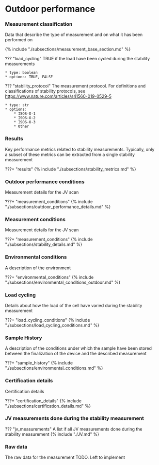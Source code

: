 # Outdoor performance

### Measurement classification
Data that describe the type of measurement and on what it has been performed on

{% include "./subsections/measurement_base_section.md" %}

??? "load_cycling"
    TRUE if the load have been cycled during the stability measurements

    * type: boolean
    * options: TRUE, FALSE 

??? "stability_protocol"
    The measurement protocol. For definitions and classifications of stability protocols, see https://www.nature.com/articles/s41560-019-0529-5   

    * type: str
    * options: 
        * ISOS-O-1
        * ISOS-O-2
        * ISOS-O-3
        * Other    

### Results
Key performance metrics related to stability measurements. Typically, only a subset of these metrics can be extracted from a single stability measurement

???+ "results"
    {% include "./subsections/stability_metrics.md" %}          

### Outdoor performance conditions
Measurement details for the JV scan

???+ "measurement_conditions"
    {% include "./subsections/outdoor_performance_details.md" %}      

### Measurement conditions
Measurement details for the JV scan

???+ "measurement_conditions"
    {% include "./subsections/stability_details.md" %}       

### Environmental conditions
A description of the environment

???+ "environmental_conditions"
    {% include "./subsections/environmental_conditions_outdoor.md" %}    


### Load cycling
Details about how the load of the cell have varied during the stability measurement

???+ "load_cycling_conditions"
    {% include "./subsections/load_cycling_conditions.md" %}     

### Sample History
A description of the conditions under which the sample have been stored between the finalization of the device and the described measurement

???+ "sample_history"
    {% include "./subsections/environmental_conditions.md" %}


### Certification details
Certification details

???+ "certification_details"
    {% include "./subsections/certification_details.md" %}


### JV measurements done during the stability measurement
??? "jv_measurements"
    A list if all JV measurements done during the stability measurement
    {% include "./JV.md" %}

### Raw data
The raw data for the measurement
TODO. Left to implement    